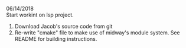 06/14/2018		
Start workint on lsp project.		
1. Download Jacob's source code from git		
2. Re-write "cmake" file to make use of midway's module system. See README for building instructions.
